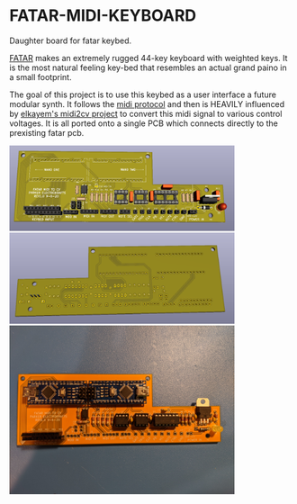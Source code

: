 # FATAR-MIDI-KEYBOARD
 Daughter board for fatar keybed.
 
[FATAR](http://www.fatar.com/) makes an extremely rugged 44-key keyboard with weighted keys. It is the most natural feeling key-bed that resembles an actual grand paino in a small footprint. 

The goal of this project is to use this keybed as a user interface a future modular synth. It follows the [midi protocol](https://en.wikipedia.org/wiki/MIDI) and then is HEAVILY influenced by [elkayem's midi2cv project](https://github.com/elkayem/midi2cv) to convert this midi signal to various control voltages. It is all ported onto a single PCB which connects directly to the prexisting fatar pcb. 

<img src="/images/top.PNG" alt="TOP-side" width="400">
<img src="/images/bottom.PNG" alt="BOTTOM-side" width="400">
<img src="/images/PXL_20200927_202939248.jpg" alt="Populated Board" width="400">

